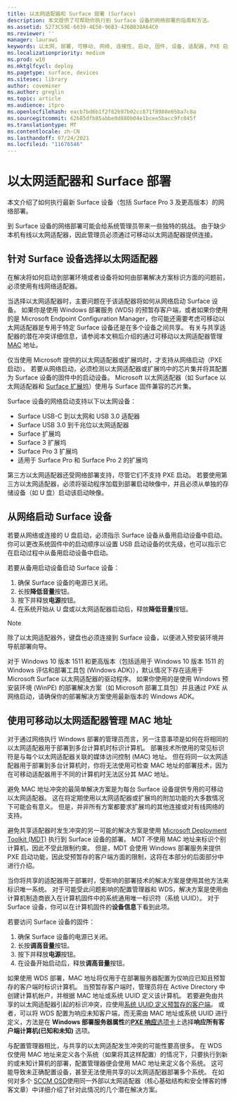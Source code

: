 ```yaml
---
title: 以太网适配器和 Surface 部署 (Surface)
description: 本文提供了可帮助你执行到 Surface 设备的网络部署的指南和方法。
ms.assetid: 5273C59E-6039-4E50-96B3-426BB38A64C0
ms.reviewer: ''
manager: laurawi
keywords: 以太网, 部署, 可移动, 网络, 连接性, 启动, 固件, 设备, 适配器, PXE 启动, USB
ms.localizationpriority: medium
ms.prod: w10
ms.mktglfcycl: deploy
ms.pagetype: surface, devices
ms.sitesec: library
author: coveminer
ms.author: greglin
ms.topic: article
ms.audience: itpro
ms.openlocfilehash: eacb7bd6b1f2f62b97b02cc871f8980e65ba7c8a
ms.sourcegitcommit: 62b85dfb85abbe0d880b04e1bcee5bacc9fc045f
ms.translationtype: MT
ms.contentlocale: zh-CN
ms.lasthandoff: 07/24/2021
ms.locfileid: "11676546"
---
```

# <a name="ethernet-adapters-and-surface-deployment"></a>以太网适配器和 Surface 部署

本文介绍了如何执行最新 Surface 设备（包括 Surface Pro 3 及更高版本）的网络部署。

到 Surface 设备的网络部署可能会给系统管理员带来一些独特的挑战。 由于缺少本机有线以太网适配器，因此管理员必须通过可移动以太网适配器提供连接。

## <a name="select-an-ethernet-adapter-for-surface-devices"></a>针对 Surface 设备选择以太网适配器

在解决将如何启动到部署环境或者设备将如何由部署解决方案标识方面的问题前，必须使用有线网络适配器。

当选择以太网适配器时，主要问题在于该适配器将如何从网络启动 Surface 设备。 如果你是使用 Windows 部署服务 (WDS) 的预暂存客户端，或者如果你使用的是 Microsoft Endpoint Configuration Manager，你可能还需要考虑可移动以太网适配器是专用于特定 Surface 设备还是在多个设备之间共享。 有关与共享适配器的潜在冲突详细信息，请参阅本文稍后介绍的通过可移动以太网适配器管理 [MAC](#manage-mac-addresses) 地址。

仅当使用 Microsoft 提供的以太网适配器或扩展坞时，才支持从网络启动（PXE 启动）。 若要从网络启动，必须检测以太网适配器或扩展坞中的芯片集并将其配置为 Surface 设备的固件中的启动设备。 Microsoft 以太网适配器（如 Surface 以太网适配器和 [Surface 扩展坞](https://www.microsoft.com/surface/accessories/surface-dock)）使用与 Surface 固件兼容的芯片集。

Surface 设备的网络启动支持以下以太网设备：

- Surface USB-C 到以太网和 USB 3.0 适配器
- Surface USB 3.0 到千兆位以太网适配器
- Surface 扩展坞
- Surface 3 扩展坞
- Surface Pro 3 扩展坞
- 适用于 Surface Pro 和 Surface Pro 2 的扩展坞

第三方以太网适配器还受网络部署支持，尽管它们不支持 PXE 启动。 若要使用第三方以太网适配器，必须将驱动程序加载到部署启动映像中，并且必须从单独的存储设备（如 U 盘）启动该启动映像。

## <a name="boot-surface-devices-from-the-network"></a>从网络启动 Surface 设备

若要从网络或连接的 U 盘启动，必须指示 Surface 设备从备用启动设备中启动。 你可以更改系统固件中的启动顺序以设置 USB 启动设备的优先级，也可以指示它在启动过程中从备用启动设备中启动。

若要从备用启动设备启动 Surface 设备：

1. 确保 Surface 设备的电源已关闭。
2. 长按**降低音量**按钮。
3. 按下并释放**电源**按钮。
4. 在系统开始从 U 盘或以太网适配器启动后，释放**降低音量**按钮。

>[!NOTE]
>除了以太网适配器外，键盘也必须连接到 Surface 设备，以便进入预安装环境并导航部署向导。

对于 Windows 10 版本 1511 和更高版本（包括适用于 Windows 10 版本 1511 的 Windows 评估和部署工具包 (Windows ADK)），默认情况下存在适用于 Microsoft Surface 以太网适配器的驱动程序。 如果你使用的是使用 Windows 预安装环境 (WinPE) 的部署解决方案（如 Microsoft 部署工具包）并且通过 PXE 从网络启动，请确保你的部署解决方案使用最新版本的 Windows ADK。

## <a name="manage-mac-addresses-with-removable-ethernet-adapters"></a><a href="" id="manage-mac-addresses"></a>使用可移动以太网适配器管理 MAC 地址

对于通过网络执行 Windows 部署的管理员而言，另一注意事项是如何在将相同的以太网适配器用于部署到多台计算机时标识计算机。 部署技术所使用的常见标识符是与每个以太网适配器关联的媒体访问控制 (MAC) 地址。 但在将同一以太网适配器用于部署到多台计算机时，你将无法使用可检查 MAC 地址的部署技术，因为在可移动适配器用于不同的计算机时无法区分其 MAC 地址。

避免 MAC 地址冲突的最简单解决方案是为每台 Surface 设备提供专用的可移动以太网适配器。 这在将定期使用以太网适配器或扩展坞的附加功能的大多数情况下可能会有意义。 但是，并非所有方案都要求扩展坞的其他连接或对有线网络的支持。

避免共享适配器时发生冲突的另一可能的解决方案是使用 [Microsoft Deployment Toolkit (MDT)](/mem/configmgr/mdt) 执行到 Surface 设备的部署。 MDT 不使用 MAC 地址来标识个别计算机，因此不受此限制约束。 但是，MDT 会使用 Windows 部署服务来提供 PXE 启动功能，因此受预暂存的客户端方面的限制，这将在本部分的后面部分中进行介绍。

当你将共享的适配器用于部署时，受影响的部署技术的解决方案是使用其他方法来标识唯一系统。 对于可能受此问题影响的配置管理器和 WDS，解决方案是使用由计算机制造商嵌入在计算机固件中的系统通用唯一标识符（系统 UUID）。 对于 Surface 设备，你可以在计算机固件的**设备信息**下看到此项。

若要访问 Surface 设备的固件：

1. 确保 Surface 设备的电源已关闭。
2. 长按**调高音量**按钮。
3. 按下并释放**电源**按钮。
4. 在设备开始启动后，释放**调高音量**按钮。

如果使用 WDS 部署，MAC 地址将仅用于在部署服务器配置为仅响应已知且预暂存的客户端时标识计算机。 当预暂存客户端时，管理员将在 Active Directory 中创建计算机帐户，并根据 MAC 地址或系统 UUID 定义该计算机。 若要避免由共享的以太网适配器引起的标识冲突，应使用[系统 UUID 定义预暂存的客户端](/previous-versions/windows/it-pro/windows-server-2012-R2-and-2012/cc742034(v=ws.11))。 或者，可以将 WDS 配置为响应未知客户端，而无需由 MAC 地址或系统 UUID 进行定义，方法是在 **Windows 部署服务器属性**的[**PXE 响应**选项卡](/previous-versions/windows/it-pro/windows-server-2008-R2-and-2008/cc732360(v=ws.11))上选择**响应所有客户端计算机(已知和未知)** 选项。

与配置管理器相比，与共享的以太网适配发生冲突的可能性要高很多。 在 WDS 仅使用 MAC 地址来定义各个系统（如果将其这样配置）的情况下，只要执行到新的或未知计算机的部署，配置管理器便会使用 MAC 地址来定义各个系统。 这可能导致未正确配置设备，甚至无法使用共享的以太网适配器部署多个系统。 在如何对多个 [SCCM OSD](https://techcommunity.microsoft.com/t5/core-infrastructure-and-security/how-to-use-the-same-external-ethernet-adapter-for-multiple-sccm/ba-p/257374)使用同一外部以太网适配器（核心基础结构和安全博客的博客文章）中详细介绍了针对此情况的几个潜在解决方案。
